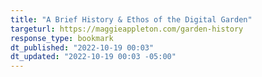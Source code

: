 ```yaml
---
title: "A Brief History & Ethos of the Digital Garden"
targeturl: https://maggieappleton.com/garden-history
response_type: bookmark
dt_published: "2022-10-19 00:03"
dt_updated: "2022-10-19 00:03 -05:00"
---
```

